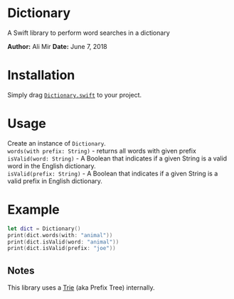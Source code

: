 # Dictionary
A Swift library to perform word searches in a dictionary

**Author:** Ali Mir
**Date:** June 7, 2018

# Installation
Simply drag [`Dictionary.swift`](/Dictionary.swift) to your project.

# Usage
Create an instance of `Dictionary`.<br />
`words(with prefix: String)` - returns all words with given prefix<br />
`isValid(word: String)` - A Boolean that indicates if a given String is a valid word in the English dictionary.<br />
`isValid(prefix: String)` - A Boolean that indicates if a given String is a valid prefix in English dictionary.<br />

# Example
```SWIFT
let dict = Dictionary()
print(dict.words(with: "animal"))
print(dict.isValid(word: "animal"))
print(dict.isValid(prefix: "joe"))
```

## Notes
This library uses a [Trie](https://en.wikipedia.org/wiki/Trie) (aka Prefix Tree) internally.
